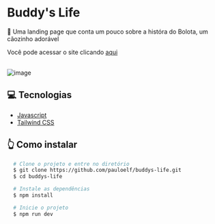 # Buddy's Life
<div>
  <p>📝 Uma landing page que conta um pouco sobre a históra do Bolota, um cãozinho adorável</p>
  <div>Você pode acessar o site clicando <a href='https://buddys-life-paulodev.vercel.app/' target="_blank" rel="noopener noreferrer">aqui</a></div>
</div>
</br>

![image](https://i.imgur.com/7s4n4EE.png)

<h2>💻 Tecnologias</h2>
<ul>
    <li><a href="https://developer.mozilla.org/pt-BR/docs/Web/JavaScript" target="_blank" rel="noopener noreferrer">Javascript</a></li>
    <li><a href="https://tailwindcss.com" target="_blank" rel="noopener noreferrer">Tailwind CSS</a></li>
</ul>

<h2>👆 Como instalar</h2>

```bash
  # Clone o projeto e entre no diretório
  $ git clone https://github.com/pauloelf/buddys-life.git
  $ cd buddys-life
```
```bash
  # Instale as dependências
  $ npm install
```
```bash
  # Inicie o projeto
  $ npm run dev
```

